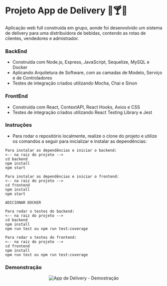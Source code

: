 # Projeto App de Delivery 🍺🍸🥃

Aplicação web full construída em grupo, aonde foi desenvolvido um sistema de delivery para uma distribuidora de bebidas, contendo as rotas de clientes, vendedores e admistrador.

### BackEnd

* Construída com Node.js, Express, JavaScript, Sequelize, MySQL e Docker
* Aplicando Arquitetura de Software, com as camadas de Modelo, Serviço e de Controladores
* Testes de integração criados utilizando Mocha, Chai e Sinon

### FrontEnd

* Construída com React, ContextAPI, React Hooks, Axios e CSS
* Testes de integração criados utilizando React Testing Library e Jest 


### Instruções

- Para rodar o repositório localmente, realize o clone do projeto e utilize os comandos a seguir para inicializar e instalar as dependências:

```
Para instalar as dependências e iniciar o backend:
<-- na raiz do projeto -->
cd backend
npm install
npm start

Para instalar as dependências e iniciar o frontend:
<-- na raiz do projeto -->
cd frontend
npm install
npm start

ADICIONAR DOCKER

Para rodar o testes do backend:
<-- na raiz do projeto -->
cd backend
npm install
npm run test ou npm run test:coverage

Para rodar o testes do frontend:
<-- na raiz do projeto -->
cd frontend
npm install
npm run test ou npm run test:coverage
```

### Demonstração

<p align="center">
  <img src="" alt="App de Delivery - Demostração"/>
</p>
